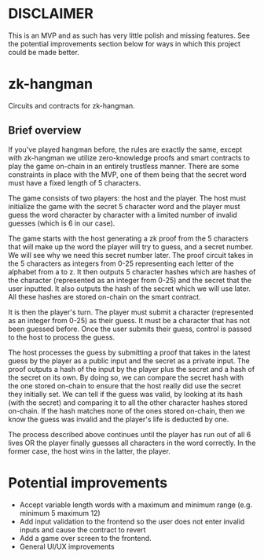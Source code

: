 # DISCLAIMER
This is an MVP and as such has very little polish and missing features. See the potential
improvements section below for ways in which this project could be made better. 

# zk-hangman
Circuits and contracts for zk-hangman.  

## Brief overview

If you've played hangman before, the rules are exactly the same, except with zk-hangman
we utilize zero-knowledge proofs and smart contracts to play the game on-chain in an 
entirely trustless manner. There are some constraints in place with the MVP, one of them
being that the secret word must have a fixed length of 5 characters.

The game consists of two players: the host and the player. The host must initialize the
game with the secret 5 character word and the player must guess the word character by
character with a limited number of invalid guesses (which is 6 in our case). 

The game starts with the host generating a zk proof from the 5 characters that will make 
up the word the player will try to guess, and a secret number. We will see why we need this 
secret number later. The proof circuit takes in the 5 characters as integers from 0-25 
representing each letter of the alphabet from a to z. It then outputs 5 character hashes
which are hashes of the character (represented as an integer from 0-25) and the secret that 
the user inputted. It also outputs the hash of the secret which we will use later. All these
hashes are stored on-chain on the smart contract. 

It is then the player's turn. The player must submit a character (represented as an integer
from 0-25) as their guess. It must be a character that has not been guessed before. Once the
user submits their guess, control is passed to the host to process the guess.

The host processes the guess by submitting a proof that takes in the latest guess by the player
as a public input and the secret as a private input. The proof outputs a hash of the input by the 
player plus the secret and a hash of the secret on its own. By doing so, we can compare the secret
hash with the one stored on-chain to ensure that the host really did use the secret they initially
set. We can tell if the guess was valid, by looking at its hash (with the secret) and comparing
it to all the other character hashes stored on-chain. If the hash matches none of the ones
stored on-chain, then we know the guess was invalid and the player's life is deducted by one.

The process described above continues until the player has run out of all 6 lives OR the player
finally guesses all characters in the word correctly. In the former case, the host wins in
the latter, the player. 

# Potential improvements
- Accept variable length words with a maximum and minimum range (e.g. minimum 5 maximum 12)
- Add input validation to the frontend so the user does not enter invalid inputs and cause the contract to revert
- Add a game over screen to the frontend. 
- General UI/UX improvements
